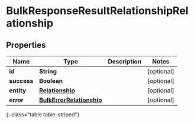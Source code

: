 # BulkResponseResultRelationshipRelationship


## Properties

| Name | Type | Description | Notes |
| ------------ | ------------- | ------------- | ------------- |
| **id** | **String** |  |  [optional] |
| **success** | **Boolean** |  |  [optional] |
| **entity** | [**Relationship**](Relationship) |  |  [optional] |
| **error** | [**BulkErrorRelationship**](BulkErrorRelationship) |  |  [optional] |
{: class="table table-striped"}



